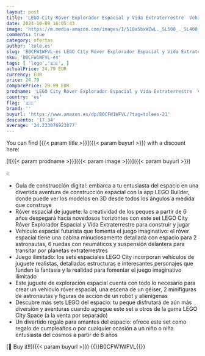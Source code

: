 ```yaml
---
layout: post
title: 'LEGO City Róver Explorador Espacial y Vida Extraterrestre  Vehículo del Espacio de Juguete  Regalo de Cumpleaños para Niños y Niñas de 6 Años o Más con 2 Minifiguras  Figuras Robot y Alien 60431'
date: 2024-10-09 16:05:43
image: 'https://m.media-amazon.com/images/I/51Qa5bxWZwL._SL500_._SL400_.jpg'
comments: true
category: ofertas
author: 'tole.es'
slug: 'B0CFW1WFVL-es LEGO City Róver Explorador Espacial y Vida Extraterrestre...'
sku: 'B0CFW1WFVL-es'
tags: [ 'lego','🇪🇸', ]
actualPrice: 24.79 EUR
currency: EUR
price: 24.79
comparePrice: 29.99 EUR
prodname: 'LEGO City Róver Explorador Espacial y Vida Extraterrestre  Vehículo del Espacio de Juguete  Regalo de Cumpleaños para Niños y Niñas de 6 Años o Más con 2 Minifiguras  Figuras Robot y Alien 60431'
country: 'es'
flag: '🇪🇸'
brand: ''
buyurl: 'https://www.amazon.es/dp/B0CFW1WFVL/?tag=tolees-21'
descuento: '17.34'
average: '24.233076923077'
---
```


You can find [{{< param title >}}]({{< param buyurl >}}) with a discount here:

[![{{< param prodname >}}]({{< param image >}})]({{< param buyurl >}})

ℹ️:

- Guía de construcción digital: embarca a tu entusiasta del espacio en una divertida aventura de construcción espacial con la app LEGO Builder, donde puede ver los modelos en 3D desde todos los ángulos a medida que construye
- Róver espacial de juguete: la creatividad de los peques a partir de 6 años despegará hacia novedosos horizontes con este set LEGO City Róver Explorador Espacial y Vida Extraterrestre para construir y jugar
- Vehículo espacial futurista que fomenta el juego imaginativo: el róver espacial tiene una cabina minuciosamente detallada con espacio para 2 astronautas, 6 ruedas con neumáticos y suspensión delantera para transitar por planetas extraterrestres
- Juego ilimitado: los sets espaciales LEGO City incorporan vehículos de juguete realistas, detalladas estructuras e interesantes personajes que funden la fantasía y la realidad para fomentar el juego imaginativo ilimitado
- Este juguete de exploración espacial cuenta con todo lo necesario para crear un vehículo róver espacial, una escena de un géiser, 2 minifiguras de astronautas y figuras de acción de un robot y alienígenas
- Descubre más sets LEGO del espacio: tu peque disfrutará de aún más diversión y aventuras cuando agregue este set a otros de la gama LEGO City Space (a la venta por separado)
- Un divertido regalo para amantes del espacio: ofrece este set como regalo de cumpleaños o por cualquier ocasión a un niño o niña entusiasta del cosmos a partir de 6 años

[🛒 Buy it!!]({{< param buyurl >}})
{{<world>}}B0CFW1WFVL{{</world>}}
